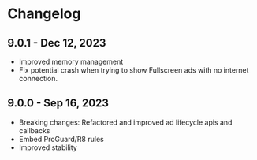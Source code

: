 # Changelog

## 9.0.1 - Dec 12, 2023

* Improved memory management
* Fix potential crash when trying to show Fullscreen ads with no internet connection.

## 9.0.0 - Sep 16, 2023

* Breaking changes: Refactored and improved ad lifecycle apis and callbacks
* Embed ProGuard/R8 rules
* Improved stability
